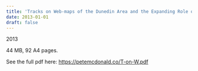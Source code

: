```yaml
---
title: 'Tracks on Web-maps of the Dunedin Area and the Expanding Role of Track-names'
date: 2013-01-01
draft: false
---
```

2013

44 MB, 92 A4 pages.

See the full pdf here: https://petemcdonald.co/T-on-W.pdf
